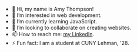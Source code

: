 - 👋 Hi, my name is Amy Thompson!
- 👀 I’m interested in web development.
- 🌱 I’m currently learning JavaScript.
- 💞️ I’m looking to collaborate on creating websites.
- 📫 How to reach me: <a href="linkedin.com/in/amy0thompson">my LinkedIn</a>.
- ⚡ Fun fact: I am a student at CUNY Lehman, '28.

<!---
Amy0Thompson/Amy0Thompson is a ✨ special ✨ repository because its `README.md` (this file) appears on your GitHub profile.
You can click the Preview link to take a look at your changes.
--->
